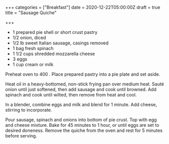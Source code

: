 +++
categories = ["Breakfast"]
date = 2020-12-22T05:00:00Z
draft = true
title = "Sausage Quiche"

+++
* 1 prepared pie shell or short crust pastry
* 1/2 onion, diced
* 1/2 lb sweet Italian sausage, casings removed
* 1 bag fresh spinach
* 1 1/2 cups shredded mozzarella cheese
* 3 eggs
* 1 cup cream or milk

Preheat oven to 400 . Place prepared pastry into a pie plate and set aside. 

Heat oil in a heavy-bottomed, non-stick frying pan over medium heat. Sauté onion until just softened, then add sausage and cook until browned. Add spinach and cook until wilted, then remove from heat and cool. 

In a blender, combine eggs and milk and blend for 1 minute. Add cheese, stirring to incorporate.

Pour sausage, spinach and onions into bottom of pie crust. Top with egg and cheese mixture. Bake for 45 minutes to 1 hour, or until eggs are set to desired doneness. Remove the quiche from the oven and rest for 5 minutes before serving.